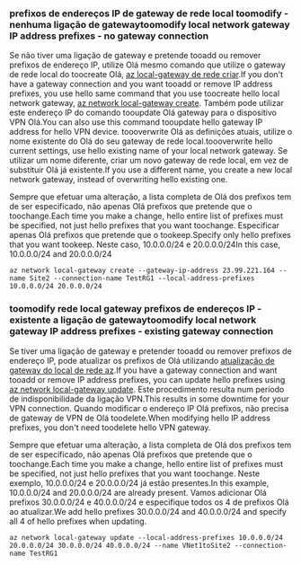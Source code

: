 ### <span data-ttu-id="07f9a-101"><a name="noconnection"></a>prefixos de endereços IP de gateway de rede local toomodify - nenhuma ligação de gateway</span><span class="sxs-lookup"><span data-stu-id="07f9a-101"><a name="noconnection"></a>toomodify local network gateway IP address prefixes - no gateway connection</span></span>

<span data-ttu-id="07f9a-102">Se não tiver uma ligação de gateway e pretende tooadd ou remover prefixos de endereço IP, utilize Olá mesmo comando que utilize o gateway de rede local do toocreate Olá, [az local-gateway de rede criar](https://docs.microsoft.com/cli/azure/network/local-gateway#create).</span><span class="sxs-lookup"><span data-stu-id="07f9a-102">If you don't have a gateway connection and you want tooadd or remove IP address prefixes, you use hello same command that you use toocreate hello local network gateway, [az network local-gateway create](https://docs.microsoft.com/cli/azure/network/local-gateway#create).</span></span> <span data-ttu-id="07f9a-103">Também pode utilizar este endereço IP do comando tooupdate Olá gateway para o dispositivo VPN Olá.</span><span class="sxs-lookup"><span data-stu-id="07f9a-103">You can also use this command tooupdate hello gateway IP address for hello VPN device.</span></span> <span data-ttu-id="07f9a-104">toooverwrite Olá as definições atuais, utilize o nome existente do Olá do seu gateway de rede local.</span><span class="sxs-lookup"><span data-stu-id="07f9a-104">toooverwrite hello current settings, use hello existing name of your local network gateway.</span></span> <span data-ttu-id="07f9a-105">Se utilizar um nome diferente, criar um novo gateway de rede local, em vez de substituir Olá já existente.</span><span class="sxs-lookup"><span data-stu-id="07f9a-105">If you use a different name, you create a new local network gateway, instead of overwriting hello existing one.</span></span>

<span data-ttu-id="07f9a-106">Sempre que efetuar uma alteração, a lista completa de Olá dos prefixos tem de ser especificado, não apenas Olá prefixos que pretende que o toochange.</span><span class="sxs-lookup"><span data-stu-id="07f9a-106">Each time you make a change, hello entire list of prefixes must be specified, not just hello prefixes that you want toochange.</span></span> <span data-ttu-id="07f9a-107">Especificar apenas Olá prefixos que pretende que o tookeep.</span><span class="sxs-lookup"><span data-stu-id="07f9a-107">Specify only hello prefixes that you want tookeep.</span></span> <span data-ttu-id="07f9a-108">Neste caso, 10.0.0.0/24 e 20.0.0.0/24</span><span class="sxs-lookup"><span data-stu-id="07f9a-108">In this case, 10.0.0.0/24 and 20.0.0.0/24</span></span>

```azurecli
az network local-gateway create --gateway-ip-address 23.99.221.164 --name Site2 --connection-name TestRG1 --local-address-prefixes 10.0.0.0/24 20.0.0.0/24
```

### <span data-ttu-id="07f9a-109"><a name="withconnection"></a>toomodify rede local gateway prefixos de endereços IP - existente a ligação de gateway</span><span class="sxs-lookup"><span data-stu-id="07f9a-109"><a name="withconnection"></a>toomodify local network gateway IP address prefixes - existing gateway connection</span></span>

<span data-ttu-id="07f9a-110">Se tiver uma ligação de gateway e pretender tooadd ou remover prefixos de endereço IP, pode atualizar os prefixos de Olá utilizando [atualização de gateway do local de rede az](https://docs.microsoft.com/cli/azure/network/local-gateway#update).</span><span class="sxs-lookup"><span data-stu-id="07f9a-110">If you have a gateway connection and want tooadd or remove IP address prefixes, you can update hello prefixes using [az network local-gateway update](https://docs.microsoft.com/cli/azure/network/local-gateway#update).</span></span> <span data-ttu-id="07f9a-111">Este procedimento resulta num período de indisponibilidade da ligação VPN.</span><span class="sxs-lookup"><span data-stu-id="07f9a-111">This results in some downtime for your VPN connection.</span></span> <span data-ttu-id="07f9a-112">Quando modificar o endereço IP Olá prefixos, não precisa de gateway de VPN de Olá toodelete.</span><span class="sxs-lookup"><span data-stu-id="07f9a-112">When modifying hello IP address prefixes, you don't need toodelete hello VPN gateway.</span></span>

<span data-ttu-id="07f9a-113">Sempre que efetuar uma alteração, a lista completa de Olá dos prefixos tem de ser especificado, não apenas Olá prefixos que pretende que o toochange.</span><span class="sxs-lookup"><span data-stu-id="07f9a-113">Each time you make a change, hello entire list of prefixes must be specified, not just hello prefixes that you want toochange.</span></span> <span data-ttu-id="07f9a-114">Neste exemplo, 10.0.0.0/24 e 20.0.0.0/24 já estão presentes.</span><span class="sxs-lookup"><span data-stu-id="07f9a-114">In this example, 10.0.0.0/24 and 20.0.0.0/24 are already present.</span></span> <span data-ttu-id="07f9a-115">Vamos adicionar Olá prefixos 30.0.0.0/24 e 40.0.0.0/24 e especifique todos os 4 de prefixos Olá ao atualizar.</span><span class="sxs-lookup"><span data-stu-id="07f9a-115">We add hello prefixes 30.0.0.0/24 and 40.0.0.0/24 and specify all 4 of hello prefixes when updating.</span></span>

```azurecli
az network local-gateway update --local-address-prefixes 10.0.0.0/24 20.0.0.0/24 30.0.0.0/24 40.0.0.0/24 --name VNet1toSite2 --connection-name TestRG1
```